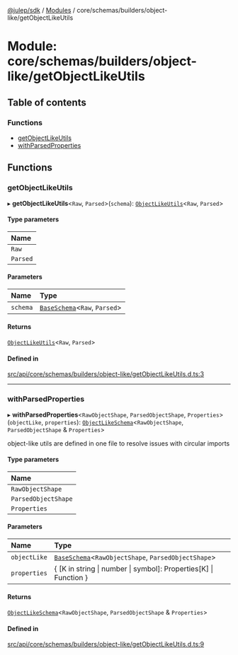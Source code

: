 [@julep/sdk](../README.md) / [Modules](../modules.md) / core/schemas/builders/object-like/getObjectLikeUtils

# Module: core/schemas/builders/object-like/getObjectLikeUtils

## Table of contents

### Functions

- [getObjectLikeUtils](core_schemas_builders_object_like_getObjectLikeUtils.md#getobjectlikeutils)
- [withParsedProperties](core_schemas_builders_object_like_getObjectLikeUtils.md#withparsedproperties)

## Functions

### getObjectLikeUtils

▸ **getObjectLikeUtils**\<`Raw`, `Parsed`\>(`schema`): [`ObjectLikeUtils`](../interfaces/core_schemas_builders_object_like_types.ObjectLikeUtils.md)\<`Raw`, `Parsed`\>

#### Type parameters

| Name |
| :------ |
| `Raw` |
| `Parsed` |

#### Parameters

| Name | Type |
| :------ | :------ |
| `schema` | [`BaseSchema`](../interfaces/core_schemas_Schema.BaseSchema.md)\<`Raw`, `Parsed`\> |

#### Returns

[`ObjectLikeUtils`](../interfaces/core_schemas_builders_object_like_types.ObjectLikeUtils.md)\<`Raw`, `Parsed`\>

#### Defined in

[src/api/core/schemas/builders/object-like/getObjectLikeUtils.d.ts:3](https://github.com/julep-ai/samantha-monorepo/blob/9aefd53/sdks/js/src/api/core/schemas/builders/object-like/getObjectLikeUtils.d.ts#L3)

___

### withParsedProperties

▸ **withParsedProperties**\<`RawObjectShape`, `ParsedObjectShape`, `Properties`\>(`objectLike`, `properties`): [`ObjectLikeSchema`](core_schemas_builders_object_like_types.md#objectlikeschema)\<`RawObjectShape`, `ParsedObjectShape` & `Properties`\>

object-like utils are defined in one file to resolve issues with circular imports

#### Type parameters

| Name |
| :------ |
| `RawObjectShape` |
| `ParsedObjectShape` |
| `Properties` |

#### Parameters

| Name | Type |
| :------ | :------ |
| `objectLike` | [`BaseSchema`](../interfaces/core_schemas_Schema.BaseSchema.md)\<`RawObjectShape`, `ParsedObjectShape`\> |
| `properties` | \{ [K in string \| number \| symbol]: Properties[K] \| Function } |

#### Returns

[`ObjectLikeSchema`](core_schemas_builders_object_like_types.md#objectlikeschema)\<`RawObjectShape`, `ParsedObjectShape` & `Properties`\>

#### Defined in

[src/api/core/schemas/builders/object-like/getObjectLikeUtils.d.ts:9](https://github.com/julep-ai/samantha-monorepo/blob/9aefd53/sdks/js/src/api/core/schemas/builders/object-like/getObjectLikeUtils.d.ts#L9)
